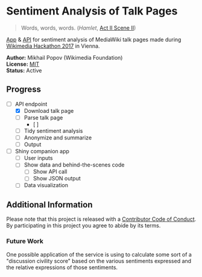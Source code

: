 # Sentiment Analysis of Talk Pages

> Words, words, words. (_Hamlet_, [Act II Scene II](https://en.wikisource.org/wiki/The_Tragedy_of_Hamlet,_Prince_of_Denmark/Act_2#Scene_2._A_room_in_the_castle.))

[App](app/) &amp; [API](api/) for sentiment analysis of MediaWiki talk pages made during [Wikimedia Hackathon 2017](https://www.mediawiki.org/wiki/Wikimedia_Hackathon_2017) in Vienna.

__Author:__ Mikhail Popov (Wikimedia Foundation)<br/> 
__License:__ [MIT](http://opensource.org/licenses/MIT)<br/>
__Status:__ Active

## Progress

- [ ] API endpoint
    - [x] Download talk page
    - [ ] Parse talk page
        - [ ] 
    - [ ] Tidy sentiment analysis
    - [ ] Anonymize and summarize
    - [ ] Output
- [ ] Shiny companion app
    - [ ] User inputs
    - [ ] Show data and behind-the-scenes code
        - [ ] Show API call
        - [ ] Show JSON output
    - [ ] Data visualization

## Additional Information

Please note that this project is released with a [Contributor Code of Conduct](https://github.com/bearloga/wmf-wmhack17/blob/master/CONDUCT.md). By participating in this project you agree to abide by its terms.

### Future Work

One possible application of the service is using to calculate some sort of a "discussion civility score" based on the various sentiments expressed and the relative expressions of those sentiments.
